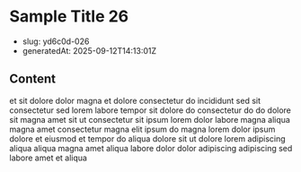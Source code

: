# Sample Title 26

- slug: yd6c0d-026
- generatedAt: 2025-09-12T14:13:01Z

## Content
et sit dolore dolor magna et dolore consectetur do incididunt sed sit consectetur sed lorem labore tempor sit dolore do consectetur do do dolore sit magna amet sit ut consectetur sit ipsum lorem dolor labore magna aliqua magna amet consectetur magna elit ipsum do magna lorem dolor ipsum dolore et eiusmod et tempor do aliqua dolore sit ut dolore lorem adipiscing aliqua aliqua magna amet aliqua labore dolor dolor adipiscing adipiscing sed labore amet et aliqua
